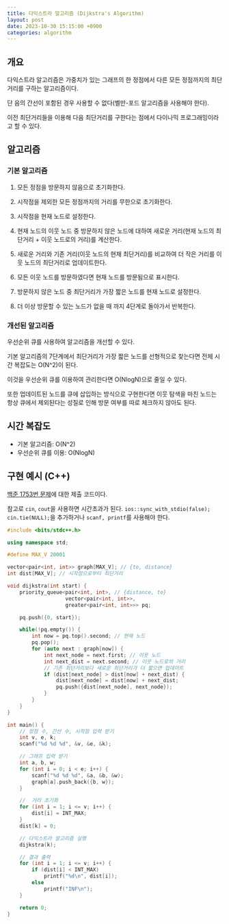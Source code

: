 ```yaml
---
title: 다익스트라 알고리즘 (Dijkstra's Algorithm)
layout: post
date: 2023-10-30 15:15:00 +0900
categories: algorithm
---
```

## 개요

다익스트라 알고리즘은 가중치가 있는 그래프의 한 정점에서 다른 모든 정점까지의 최단 거리를 구하는 알고리즘이다.

단 음의 간선이 포함된 경우 사용할 수 없다(벨만-포드 알고리즘을 사용해야 한다).

이전 최단거리들을 이용해 다음 최단거리를 구한다는 점에서 다이나믹 프로그래밍이라고 할 수 있다.

## 알고리즘

### 기본 알고리즘

1. 모든 정점을 방문하지 않음으로 초기화한다.

2. 시작점을 제외한 모든 정점까지의 거리를 무한으로 초기화한다.

3. 시작점을 현재 노드로 설정한다.

4. 현재 노드의 이웃 노드 중 방문하지 않은 노드에 대하여 새로운 거리(현재 노드의 최단거리 + 이웃 노드로의 거리)를 계산한다.

5. 새로운 거리와 기존 거리(이웃 노드의 현재 최단거리)를 비교하여 더 작은 거리를 이웃 노드의 최단거리로 업데이트한다.

6. 모든 이웃 노드를 방문하였다면 현재 노드를 방문됨으로 표시한다.

7. 방문하지 않은 노드 중 최단거리가 가장 짧은 노드를 현재 노드로 설정한다.

8. 더 이상 방문할 수 있는 노드가 없을 때 까지 4단계로 돌아가서 반복한다.

### 개선된 알고리즘

우선순위 큐를 사용하여 알고리즘을 개선할 수 있다.

기본 알고리즘의 7단계에서 최단거리가 가장 짧은 노드를 선형적으로 찾는다면 전체 시간 복잡도는 O(N^2)이 된다.

이것을 우선순위 큐를 이용하여 관리한다면 O(NlogN)으로 줄일 수 있다.

또한 업데이트된 노드를 큐에 삽입하는 방식으로 구현한다면 이웃 탐색을 마친 노드는 항상 큐에서 제외된다는 성질로 인해 방문 여부를 따로 체크하지 않아도 된다.

## 시간 복잡도

-   기본 알고리즘: O(N^2)
-   우선순위 큐를 이용: O(NlogN)

## 구현 예시 (C++)

[백준 1753번 문제](https://www.acmicpc.net/problem/1753)에 대한 제출 코드이다.

참고로 `cin`, `cout`을 사용하면 시간초과가 된다. `ios::sync_with_stdio(false); cin.tie(NULL);`을 추가하거나 `scanf, printf`를 사용해야 한다.

```cpp
#include <bits/stdc++.h>

using namespace std;

#define MAX_V 20001

vector<pair<int, int>> graph[MAX_V]; // {to, distance}
int dist[MAX_V]; // 시작점으로부터 최단거리

void dijkstra(int start) {
    priority_queue<pair<int, int>, // {distance, to}
                   vector<pair<int, int>>,
                   greater<pair<int, int>>> pq;

    pq.push({0, start});

    while(!pq.empty()) {
        int now = pq.top().second; // 현재 노드
        pq.pop();
        for (auto next : graph[now]) {
            int next_node = next.first; // 이웃 노드
            int next_dist = next.second; // 이웃 노드로의 거리
            // 기존 최단거리보다 새로운 최단거리가 더 짧으면 업데이트
            if (dist[next_node] > dist[now] + next_dist) {
                dist[next_node] = dist[now] + next_dist;
                pq.push({dist[next_node], next_node});
            }
        }
    }
}

int main() {
    // 정점 수, 간선 수, 시작점 입력 받기
    int v, e, k;
    scanf("%d %d %d", &v, &e, &k);

    // 그래프 입력 받기
    int a, b, w;
    for (int i = 0; i < e; i++) {
        scanf("%d %d %d", &a, &b, &w);
        graph[a].push_back({b, w});
    }

    //  거리 초기화
    for (int i = 1; i <= v; i++) {
        dist[i] = INT_MAX;
    }
    dist[k] = 0;

    // 다익스트라 알고리즘 실행
    dijkstra(k);

    // 결과 출력
    for (int i = 1; i <= v; i++) {
        if (dist[i] < INT_MAX)
            printf("%d\n", dist[i]);
        else
            printf("INF\n");
    }

    return 0;
}
```
